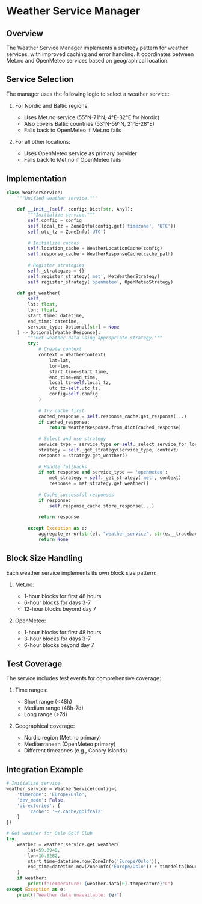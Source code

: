 # Weather Service Manager

## Overview

The Weather Service Manager implements a strategy pattern for weather services, with improved caching and error handling. It coordinates between Met.no and OpenMeteo services based on geographical location.

## Service Selection

The manager uses the following logic to select a weather service:

1. For Nordic and Baltic regions:
   - Uses Met.no service (55°N-71°N, 4°E-32°E for Nordic)
   - Also covers Baltic countries (53°N-59°N, 21°E-28°E)
   - Falls back to OpenMeteo if Met.no fails

2. For all other locations:
   - Uses OpenMeteo service as primary provider
   - Falls back to Met.no if OpenMeteo fails

## Implementation

```python
class WeatherService:
    """Unified weather service."""
    
    def __init__(self, config: Dict[str, Any]):
        """Initialize service."""
        self.config = config
        self.local_tz = ZoneInfo(config.get('timezone', 'UTC'))
        self.utc_tz = ZoneInfo('UTC')
        
        # Initialize caches
        self.location_cache = WeatherLocationCache(config)
        self.response_cache = WeatherResponseCache(cache_path)
        
        # Register strategies
        self._strategies = {}
        self.register_strategy('met', MetWeatherStrategy)
        self.register_strategy('openmeteo', OpenMeteoStrategy)
    
    def get_weather(
        self,
        lat: float,
        lon: float,
        start_time: datetime,
        end_time: datetime,
        service_type: Optional[str] = None
    ) -> Optional[WeatherResponse]:
        """Get weather data using appropriate strategy."""
        try:
            # Create context
            context = WeatherContext(
                lat=lat,
                lon=lon,
                start_time=start_time,
                end_time=end_time,
                local_tz=self.local_tz,
                utc_tz=self.utc_tz,
                config=self.config
            )
            
            # Try cache first
            cached_response = self.response_cache.get_response(...)
            if cached_response:
                return WeatherResponse.from_dict(cached_response)
            
            # Select and use strategy
            service_type = service_type or self._select_service_for_location(lat, lon)
            strategy = self._get_strategy(service_type, context)
            response = strategy.get_weather()
            
            # Handle fallbacks
            if not response and service_type == 'openmeteo':
                met_strategy = self._get_strategy('met', context)
                response = met_strategy.get_weather()
            
            # Cache successful responses
            if response:
                self.response_cache.store_response(...)
            
            return response
            
        except Exception as e:
            aggregate_error(str(e), "weather_service", str(e.__traceback__))
            return None
```

## Block Size Handling

Each weather service implements its own block size pattern:

1. Met.no:
   - 1-hour blocks for first 48 hours
   - 6-hour blocks for days 3-7
   - 12-hour blocks beyond day 7

2. OpenMeteo:
   - 1-hour blocks for first 48 hours
   - 3-hour blocks for days 3-7
   - 6-hour blocks beyond day 7

## Test Coverage

The service includes test events for comprehensive coverage:

1. Time ranges:
   - Short range (<48h)
   - Medium range (48h-7d)
   - Long range (>7d)

2. Geographical coverage:
   - Nordic region (Met.no primary)
   - Mediterranean (OpenMeteo primary)
   - Different timezones (e.g., Canary Islands)

## Integration Example

```python
# Initialize service
weather_service = WeatherService(config={
    'timezone': 'Europe/Oslo',
    'dev_mode': False,
    'directories': {
        'cache': '~/.cache/golfcal2'
    }
})

# Get weather for Oslo Golf Club
try:
    weather = weather_service.get_weather(
        lat=59.8940,
        lon=10.8282,
        start_time=datetime.now(ZoneInfo('Europe/Oslo')),
        end_time=datetime.now(ZoneInfo('Europe/Oslo')) + timedelta(hours=24)
    )
    if weather:
        print(f"Temperature: {weather.data[0].temperature}°C")
except Exception as e:
    print(f"Weather data unavailable: {e}") 